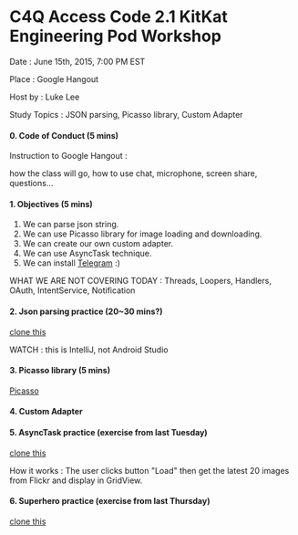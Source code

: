 # C4Q Access Code 2.1 KitKat Engineering Pod Workshop

Date : June 15th, 2015, 7:00 PM EST

Place : Google Hangout

Host by : Luke Lee

Study Topics : JSON parsing, Picasso library, Custom Adapter

#### 0. Code of Conduct (5 mins)

Instruction to Google Hangout : 

how the class will go, how to use chat, microphone, screen share, questions...

#### 1. Objectives (5 mins)

1. We can parse json string.
2. We can use Picasso library for image loading and downloading.
3. We can create our own custom adapter.
4. We can use AsyncTask technique.
5. We can install [Telegram](https://telegram.org/) :)


WHAT WE ARE NOT COVERING TODAY : Threads, Loopers, Handlers, OAuth, IntentService, Notification


#### 2. Json parsing practice (20~30 mins?)

[clone this](https://github.com/lukesterlee/JsonParsingPractice)

WATCH : this is IntelliJ, not Android Studio

#### 3. Picasso library (5 mins)

[Picasso](http://square.github.io/picasso/)

#### 4. Custom Adapter

[]()

#### 5. AsyncTask practice (exercise from last Tuesday)

[clone this](https://github.com/lukesterlee/AsyncTaskPractice)

How it works : The user clicks button "Load" then get the latest 20 images from Flickr and display in GridView.

#### 6. Superhero practice (exercise from last Thursday)

[clone this](https://github.com/lukesterlee/SuperheroPractice)
